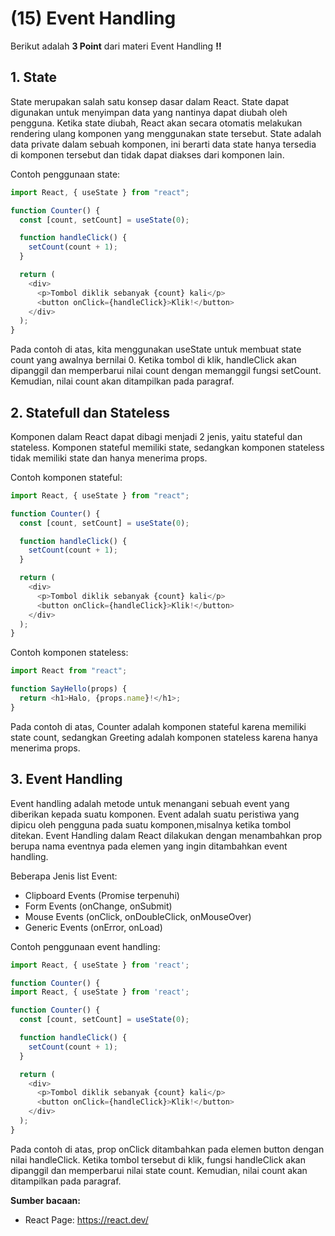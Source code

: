 # **(15) Event Handling**

Berikut adalah **3 Point** dari materi Event Handling **‼️**

## **1. State**

State merupakan salah satu konsep dasar dalam React. State dapat digunakan untuk menyimpan data yang nantinya dapat diubah oleh pengguna. Ketika state diubah, React akan secara otomatis melakukan rendering ulang komponen yang menggunakan state tersebut. State adalah data private dalam sebuah komponen, ini berarti data state hanya tersedia di komponen tersebut dan tidak dapat diakses dari komponen lain.

Contoh penggunaan state:

```javascript
import React, { useState } from "react";

function Counter() {
  const [count, setCount] = useState(0);

  function handleClick() {
    setCount(count + 1);
  }

  return (
    <div>
      <p>Tombol diklik sebanyak {count} kali</p>
      <button onClick={handleClick}>Klik!</button>
    </div>
  );
}
```

Pada contoh di atas, kita menggunakan useState untuk membuat state count yang awalnya bernilai 0. Ketika tombol di klik, handleClick akan dipanggil dan memperbarui nilai count dengan memanggil fungsi setCount. Kemudian, nilai count akan ditampilkan pada paragraf.

## **2. Statefull dan Stateless**

Komponen dalam React dapat dibagi menjadi 2 jenis, yaitu stateful dan stateless. Komponen stateful memiliki state, sedangkan komponen stateless tidak memiliki state dan hanya menerima props.

Contoh komponen stateful:

```javascript
import React, { useState } from "react";

function Counter() {
  const [count, setCount] = useState(0);

  function handleClick() {
    setCount(count + 1);
  }

  return (
    <div>
      <p>Tombol diklik sebanyak {count} kali</p>
      <button onClick={handleClick}>Klik!</button>
    </div>
  );
}
```

Contoh komponen stateless:

```javascript
import React from "react";

function SayHello(props) {
  return <h1>Halo, {props.name}!</h1>;
}
```

Pada contoh di atas, Counter adalah komponen stateful karena memiliki state count, sedangkan Greeting adalah komponen stateless karena hanya menerima props.

## **3. Event Handling**

Event handling adalah metode untuk menangani sebuah event yang diberikan kepada suatu komponen. Event adalah suatu peristiwa yang dipicu oleh pengguna pada suatu komponen,misalnya ketika tombol ditekan. Event Handling dalam React dilakukan dengan menambahkan prop berupa nama eventnya pada elemen yang ingin ditambahkan event handling.

Beberapa Jenis list Event:

- Clipboard Events (Promise terpenuhi)
- Form Events (onChange, onSubmit)
- Mouse Events (onClick, onDoubleClick, onMouseOver)
- Generic Events (onError, onLoad)

Contoh penggunaan event handling:

```javascript
import React, { useState } from 'react';

function Counter() {
import React, { useState } from 'react';

function Counter() {
  const [count, setCount] = useState(0);

  function handleClick() {
    setCount(count + 1);
  }

  return (
    <div>
      <p>Tombol diklik sebanyak {count} kali</p>
      <button onClick={handleClick}>Klik!</button>
    </div>
  );
}
```

Pada contoh di atas, prop onClick ditambahkan pada elemen button dengan nilai handleClick. Ketika tombol tersebut di klik, fungsi handleClick akan dipanggil dan memperbarui nilai state count. Kemudian, nilai count akan ditampilkan pada paragraf.

**Sumber bacaan:**

- React Page: https://react.dev/
